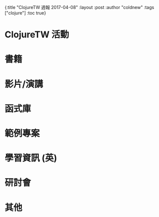 {:title "ClojureTW 週報 2017-04-08"
:layout :post
:author "coldnew"
:tags  ["clojure"]
:toc true}

# ClojureTW 活動

# 書籍

# 影片/演講

# 函式庫

# 範例專案

# 學習資訊 (英)

# 研討會

# 其他

